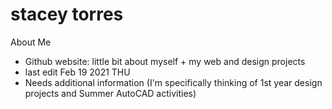 # stacey torres
About Me
- Github website: little bit about myself + my web and design projects
- last edit Feb 19 2021 THU
- Needs additional information (I'm specifically thinking of 1st year design projects and Summer AutoCAD activities)

